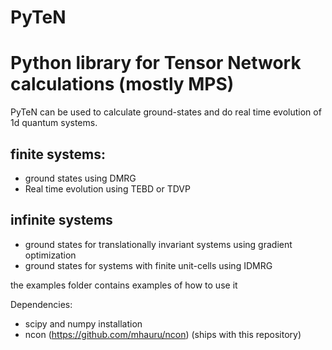 # PyTeN
# Python library for Tensor Network calculations (mostly MPS)



PyTeN can be used to calculate ground-states and do real time evolution
of 1d quantum systems. 


## finite systems:

* ground states using DMRG
* Real time evolution using TEBD or TDVP

## infinite systems

* ground states for translationally invariant systems using gradient optimization
* ground states for systems with finite unit-cells using IDMRG

the examples folder contains examples of how to use it

Dependencies:

* scipy and numpy installation
* ncon (https://github.com/mhauru/ncon) (ships with this repository)



